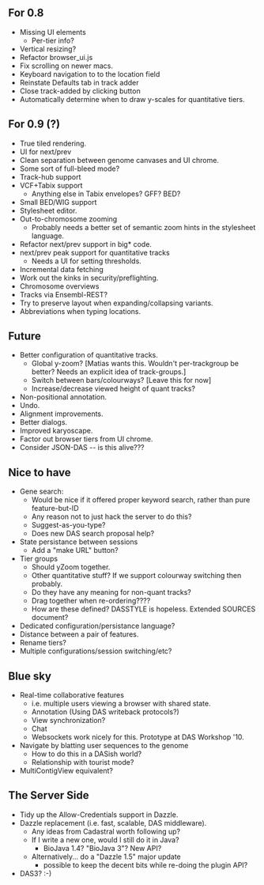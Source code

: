 For 0.8
-------

  - Missing UI elements
     + Per-tier info?
  - Vertical resizing?
  - Refactor browser_ui.js
  - Fix scrolling on newer macs.
  - Keyboard navigation to to the location field
  - Reinstate Defaults tab in track adder
  - Close track-added by clicking button
  - Automatically determine when to draw y-scales for quantitative tiers.

For 0.9 (?)
-----------

  - True tiled rendering.
  - UI for next/prev
  - Clean separation between genome canvases and UI chrome.
  - Some sort of full-bleed mode?
  - Track-hub support
  - VCF+Tabix support
     - Anything else in Tabix envelopes?  GFF?  BED?
  - Small BED/WIG support
  - Stylesheet editor.
  - Out-to-chromosome zooming
    + Probably needs a better set of semantic zoom hints in the
      stylesheet language.  
  - Refactor next/prev support in big* code.
  - next/prev peak support for quantitative tracks
    + Needs a UI for setting thresholds.
  - Incremental data fetching
  - Work out the kinks in security/preflighting.
  - Chromosome overviews
  - Tracks via Ensembl-REST?
  - Try to preserve layout when expanding/collapsing variants.
  - Abbreviations when typing locations.

 
Future
-------------

 - Better configuration of quantitative tracks.
     + Global y-zoom? [Matias wants this.  Wouldn't per-trackgroup be better?  Needs an explicit idea of track-groups.]
     + Switch between bars/colourways? [Leave this for now]
     + Increase/decrease viewed height of quant tracks?
 - Non-positional annotation.
 - Undo.
 - Alignment improvements.
 - Better dialogs.
 - Improved karyoscape.
 - Factor out browser tiers from UI chrome.
 - Consider JSON-DAS -- is this alive???

Nice to have
------------

 - Gene search:
     + Would be nice if it offered proper keyword search, rather than pure feature-but-ID
     + Any reason not to just hack the server to do this?
     + Suggest-as-you-type?
     + Does new DAS search proposal help?
 - State persistance between sessions
     + Add a "make URL" button?
 - Tier groups
     + Should yZoom together.
     + Other quantitative stuff?  If we support colourway switching then probably.
     + Do they have any meaning for non-quant tracks?
     + Drag together when re-ordering????
     + How are these defined?  DASSTYLE is hopeless.  Extended SOURCES document?
 - Dedicated configuration/persistance language?
 - Distance between a pair of features.
 - Rename tiers?
 - Multiple configurations/session switching/etc?

Blue sky
--------
    
 - Real-time collaborative features
    + i.e. multiple users viewing a browser with shared state.
    + Annotation (Using DAS writeback protocols?)
    + View synchronization?
    + Chat 
    + Websockets work nicely for this.  Prototype at DAS Workshop '10.
 - Navigate by blatting user sequences to the genome
    + How to do this in a DASish world?
    + Relationship with tourist mode?
 - MultiContigView equivalent?

The Server Side
---------------
 
 - Tidy up the Allow-Credentials support in Dazzle.
 - Dazzle replacement (i.e. fast, scalable, DAS middleware).
    + Any ideas from Cadastral worth following up?
    + If I write a new one, would I still do it in Java?
        * BioJava 1.4?  "BioJava 3"?  New API?
    + Alternatively... do a "Dazzle 1.5" major update
        * possible to keep the decent bits while re-doing the plugin API?
 - DAS3? :-)
